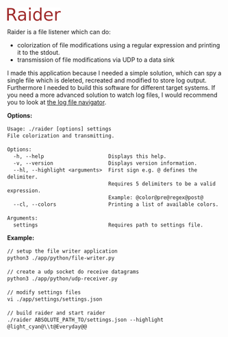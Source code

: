 ![header](./documentation/header.png)

Raider is a file listener which can do:
- colorization of file modifications using a regular expression and printing it to the stdout.
- transmission of file modifications via UDP to a data sink

I made this application because I needed a simple solution, which can spy a single file which is deleted, recreated and modified to store log output. Furthermore I needed to build this software for different target systems. If you need a more advanced solution to watch log files, I would recommend you to look at [the log file navigator](http://lnav.org/).


**Options:**
```
Usage: ./raider [options] settings
File colorization and transmitting.

Options:
  -h, --help                     Displays this help.
  -v, --version                  Displays version information.
  --hl, --highlight <arguments>  First sign e.g. @ defines the delimiter.
                                 Requires 5 delimiters to be a valid expression.
                                 Example: @color@pre@regex@post@
  --cl, --colors                 Printing a list of available colors.

Arguments:
  settings                       Requires path to settings file.

```

**Example:**
```
// setup the file writer application
python3 ./app/python/file-writer.py

// create a udp socket do receive datagrams
python3 ./app/python/udp-receiver.py

// modify settings files
vi ./app/settings/settings.json

// build raider and start raider
./raider ABSOLUTE_PATH_TO/settings.json --highlight @light_cyan@\\t@Everyday@@
```
